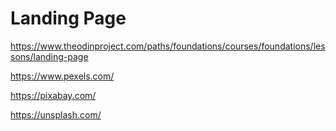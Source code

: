 # Landing Page

https://www.theodinproject.com/paths/foundations/courses/foundations/lessons/landing-page

https://www.pexels.com/

https://pixabay.com/

https://unsplash.com/
